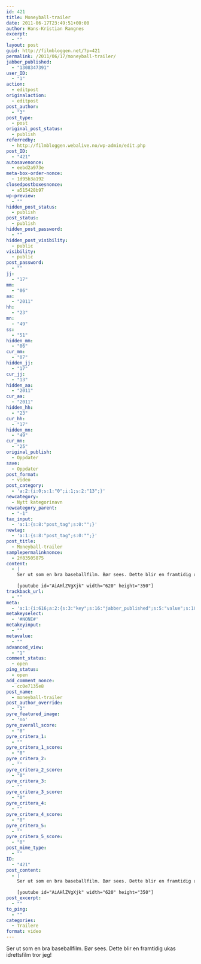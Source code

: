 ```yaml
---
id: 421
title: Moneyball-trailer
date: 2011-06-17T23:49:51+00:00
author: Hans-Kristian Rangnes
excerpt:
  - ""
layout: post
guid: http://filmbloggen.net/?p=421
permalink: /2011/06/17/moneyball-trailer/
jabber_published:
  - "1308347391"
user_ID:
  - "1"
action:
  - editpost
originalaction:
  - editpost
post_author:
  - "3"
post_type:
  - post
original_post_status:
  - publish
referredby:
  - http://filmbloggen.webalive.no/wp-admin/edit.php
post_ID:
  - "421"
autosavenonce:
  - eebd2a973e
meta-box-order-nonce:
  - 1d95b3a192
closedpostboxesnonce:
  - a515428b97
wp-preview:
  - ""
hidden_post_status:
  - publish
post_status:
  - publish
hidden_post_password:
  - ""
hidden_post_visibility:
  - public
visibility:
  - public
post_password:
  - ""
jj:
  - "17"
mm:
  - "06"
aa:
  - "2011"
hh:
  - "23"
mn:
  - "49"
ss:
  - "51"
hidden_mm:
  - "06"
cur_mm:
  - "07"
hidden_jj:
  - "17"
cur_jj:
  - "13"
hidden_aa:
  - "2011"
cur_aa:
  - "2011"
hidden_hh:
  - "23"
cur_hh:
  - "17"
hidden_mn:
  - "49"
cur_mn:
  - "25"
original_publish:
  - Oppdater
save:
  - Oppdater
post_format:
  - video
post_category:
  - 'a:2:{i:0;s:1:"0";i:1;s:2:"13";}'
newcategory:
  - Nytt kategorinavn
newcategory_parent:
  - "-1"
tax_input:
  - 'a:1:{s:8:"post_tag";s:0:"";}'
newtag:
  - 'a:1:{s:8:"post_tag";s:0:"";}'
post_title:
  - Moneyball-trailer
samplepermalinknonce:
  - 2f83505875
content:
  - |
    Ser ut som en bra baseballfilm. Bør sees. Dette blir en framtidig ukas idrettsfilm tror jeg!
    
    [youtube id="AiAHlZVgXjk" width="620" height="350"]
trackback_url:
  - ""
meta:
  - 'a:1:{i:616;a:2:{s:3:"key";s:16:"jabber_published";s:5:"value";s:10:"1308347391";}}'
metakeyselect:
  - '#NONE#'
metakeyinput:
  - ""
metavalue:
  - ""
advanced_view:
  - "1"
comment_status:
  - open
ping_status:
  - open
add_comment_nonce:
  - cc0e7135e8
post_name:
  - moneyball-trailer
post_author_override:
  - "3"
pyre_featured_image:
  - 'no'
pyre_overall_score:
  - "0"
pyre_critera_1:
  - ""
pyre_critera_1_score:
  - "0"
pyre_critera_2:
  - ""
pyre_critera_2_score:
  - "0"
pyre_critera_3:
  - ""
pyre_critera_3_score:
  - "0"
pyre_critera_4:
  - ""
pyre_critera_4_score:
  - "0"
pyre_critera_5:
  - ""
pyre_critera_5_score:
  - "0"
post_mime_type:
  - ""
ID:
  - "421"
post_content:
  - |
    Ser ut som en bra baseballfilm. Bør sees. Dette blir en framtidig ukas idrettsfilm tror jeg!
    
    [youtube id="AiAHlZVgXjk" width="620" height="350"]
post_excerpt:
  - ""
to_ping:
  - ""
categories:
  - Trailere
format: video
---
```

Ser ut som en bra baseballfilm. Bør sees. Dette blir en framtidig ukas idrettsfilm tror jeg!

<div class="video-shortcode">
</div>